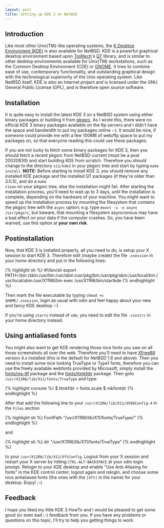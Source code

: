 ```yaml
---
layout: post
title: Setting up KDE 3 on NetBSD
---
```



## Introduction

Like most other Unix(TM)-like operating systems, the <a href="http://www.kde.org/">K Desktop
Environment (KDE)</a> is also available for NetBSD. KDE is a powerful graphical desktop
environment based upon <a href="http://trolltech.com/">Trolltech</a>'s <a
href="http://www.trolltech.com/products/qt/index.html">QT</a> library, and is similar to other
desktop environments available for Unix(TM) workstations, such as the Common Desktop Environment
(CDE) or <a href="http://www.gnome.org/">GNOME</a>. It tries to combine ease of use, contemporary
functionality, and outstanding graphical design with the technological superiority of the Unix
operating system. Like NetBSD itself, KDE is also an Internet project and is licensed under the
GNU General Public License (GPL), and is therefore open source software.


## Installation

It is quite easy to install the latest KDE 3 on a NetBSD system using either binary packages or
building it from <a href="http://www.pkgsrc.org/">pkgsrc</a>.  As I wrote this, there were no
official KDE 3 binary packages available on the ftp servers and I didn't have the space and
bandwidth to put my packages online :-(. It would be nice, if someone could provide me with a
few 100MB of web/ftp space to put my packages on, so that everyone reading this could use these
packages.

If you are not lucky to fetch some binary packages for KDE 3, then you should fetch a recent
pkgsrc from NetBSD-current (must be a post 20020830) and start building KDE from scratch.
Therefore you should change to the directory <code>x11/kde3</code> in your pkgsrc tree and
start by typing <code>make install</code>. <b>NOTE:</b> Before starting to install KDE 3, you
should remove any installed KDE package and the installed QT packages (if they're older
than 3.0.5), and do a <code>make clean</code> on your pkgsrc tree, else the installation might
fail. After starting the installation process, you'll need to wait up to 3 days, until the
installation is complete, depending on the hardware of your machine. You might want to speed
up the installation process by mounting the filesystem that contains the pkgsrc tree with the
<code>async</code> option; e.g. type <code>mount -u -o async /usr/pkgsrc</code>, but beware,
that mounting a filesystem asyncronous may have a bad effect on your data if the computer
crashes. So, you have been warned, use this option at <b>your own risk</b>.


## Postinstallation

Now, that KDE 3 is installed properly, all you need to do, is setup your X session to start
KDE 3. Therefore edit (maybe create) the file <code>.xsession</code> in your home directory
and put in the following lines:

{% highlight sh %}
#!/bin/sh
export PATH=/bin:/sbin:/usr/bin:/usr/sbin:/usr/pkg/bin:/usr/pkg/sbin:/usr/local/bin:/usr/local/sbin:/usr/X11R6/bin
exec /usr/X11R6/bin/startkde
{% endhighlight %}

Then mark the file executable by typing <code>chmod +x $HOME/.xsession</code>, login as usual
with xdm and feel happy about your new and fancy KDE desktop :-).

If you're using <code>startx</code> instead of <code>xdm</code>, you need to edit the file
<code>.xinitrc</code> in your home directory instead.


## Using antialiased fonts

You might also want to get KDE rendering those nice fonts you saw on all those screenshots all
over the web. Therefore you'll need to have <a href="http://www.xfree86.org/">XFree86</a> version
4.x installed (this is the default for NetBSD 1.6 and above). Then you need to install some nice
looking TrueType or Type1 fonts, therefore you can use the freely available webfonts provided by
Microsoft, simply install the <a
href="ftp://ftp.netbsd.org/pub/NetBSD-current/pkgsrc/fonts/ms-ttf/README.html">fonts/ms-ttf</a>
package and the <a
href="ftp://ftp.netbsd.org/pub/NetBSD-current/pkgsrc/fonts/ttmkfdir/README.html">fonts/ttmkfdir</a> package.
Then goto <code>/usr/X11R6/lib/X11/fonts/TrueType</code> and type:

{% highlight console %}
$ ttmkfdir > fonts.scale
$ mkfontdir
{% endhighlight %}

After that add the following line to your <code>/usr/X11R6/lib/X11/XF86Config-4</code>
in the <code>Files</code> section

{% highlight sh %}
FontPath "/usr/X11R6/lib/X11/fonts/TrueType/"
{% endhighlight %}

and

{% highlight sh %}
dir "/usr/X11R6/lib/X11/fonts/TrueType"
{% endhighlight %}

to your <code>/usr/X11R6/lib/X11/XftConfig</code>. Logout from your X session and restart your
X server by hitting <code>CTRL-ALT-BACKSPACE</code> at your xdm login prompt. Relogin to your
KDE desktop and enable "Use Anti-Aliasing for fonts" in the KDE control center; logout again and
relogin, and choose some nice antialiased fonts (the ones with the <code>[Xft]</code> in the
name) for your desktop. Enjoy! ;-).


## Feedback

I hope you liked my little KDE 3 HowTo and I would be pleased to
get some good (or even bad ;-) feedback from you. If you
have any problems or questions on this topic, I'll try to help you
getting things to work.

